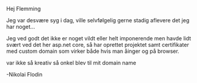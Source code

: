 Hej Flemming

Jeg var desvære syg i dag, ville selvfølgelig gerne stadig aflevere det jeg har noget...

Jeg ved godt det ikke er noget vildt eller helt imponerende men havde lidt svært ved det her asp.net core, så har oprettet projektet samt certifikater med custom domain som virker både hvis man åinger og på browser.

var ikke så kreativ så onkel blev til mit domain name

-Nikolai Flodin